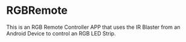 # RGBRemote
This is an RGB Remote Controller APP that uses the IR Blaster from an Android Device to control an RGB LED Strip.
